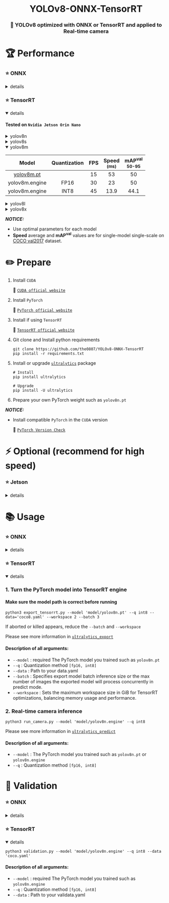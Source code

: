 <div align="center">

# YOLOv8-ONNX-TensorRT
### 👀 YOLOv8 optimized with ONNX or TensorRT and applied to Real-time camera

</div>

# 🏆 Performance

### ⭐ ONNX 
<details>
<summary>details</summary>

#### Tested on `Raspberry Pi 4B`

<details>
<summary>yolov8n</summary>
<!-- - #### yolov8n -->

|Model|Quantization|FPS|Speed<sup><br>(ms)|mAP<sup>val<br>50-95|
|:---:|:---:|:---:|:---:|:---:|
|[yolov8n.pt](https://github.com/ultralytics/assets/releases/download/v8.2.0/yolov8n.pt)||||
|yolov8n.onnx|FP16|||

</details>

<details>
<summary>yolov8s</summary>
<!-- - #### yolov8s -->

|Model|Quantization|FPS|Speed<sup><br>(ms)|mAP<sup>val<br>50-95|
|:---:|:---:|:---:|:---:|:---:|
|[yolov8s.pt](https://github.com/ultralytics/assets/releases/download/v8.2.0/yolov8s.pt)||||
|yolov8s.onnx|FP16|||

</details>

<details>
<summary>yolov8m</summary>
<!-- - #### yolov8m -->

|Model|Quantization|FPS|Speed<sup><br>(ms)|mAP<sup>val<br>50-95|
|:---:|:---:|:---:|:---:|:---:|
|[yolov8m.pt](https://github.com/ultralytics/assets/releases/download/v8.2.0/yolov8m.pt)||||
|yolov8m.onnx|FP16|||

</details>

<details>
<summary>yolov8l</summary>
<!-- - #### yolov8l -->

|Model|Quantization|FPS|Speed<sup><br>(ms)|mAP<sup>val<br>50-95|
|:---:|:---:|:---:|:---:|:---:|
|[yolov8l.pt](https://github.com/ultralytics/assets/releases/download/v8.2.0/yolov8l.pt)||||
|yolov8l.onnx|FP16|||

</details>

<details>
<summary>yolov8x</summary>
<!-- - #### yolov8x -->

|Model|Quantization|FPS|Speed<sup><br>(ms)|mAP<sup>val<br>50-95|
|:---:|:---:|:---:|:---:|:---:|
|[yolov8x.pt](https://github.com/ultralytics/assets/releases/download/v8.2.0/yolov8x.pt)||||
|yolov8x.onnx|FP16|||

</details>

</details>

### ⭐ TensorRT
<details open>
<summary>details</summary>

#### Tested on `Nvidia Jetson Orin Nano`

<details>
<summary>yolov8n</summary>
<!-- - #### yolov8n -->

|Model|Quantization|FPS|Speed<sup><br>(ms)|mAP<sup>val<br>50-95|
|:---:|:---:|:---:|:---:|:---:|
|[yolov8n.pt](https://github.com/ultralytics/assets/releases/download/v8.2.0/yolov8n.pt)||40|20|37.1
|yolov8n.engine|FP16|70|7|37.1
|yolov8n.engine|INT8|80|4.3|26.2

</details>

<details>
<summary>yolov8s</summary>
<!-- - #### yolov8s -->

|Model|Quantization|FPS|Speed<sup><br>(ms)|mAP<sup>val<br>50-95|
|:---:|:---:|:---:|:---:|:---:|
|[yolov8s.pt](https://github.com/ultralytics/assets/releases/download/v8.2.0/yolov8s.pt)||30|30|44.7
|yolov8s.engine|FP16|55|11|44.7
|yolov8s.engine|INT8|70|5.6|37.8

</details>

<details open>
<summary>yolov8m</summary>
<!-- - #### yolov8m -->

|Model|Quantization|FPS|Speed<sup><br>(ms)|mAP<sup>val<br>50-95|
|:---:|:---:|:---:|:---:|:---:|
|[yolov8m.pt](https://github.com/ultralytics/assets/releases/download/v8.2.0/yolov8m.pt)||15|53|50
|yolov8m.engine|FP16|30|23|50
|yolov8m.engine|INT8|45|13.9|44.1

</details>

<details>
<summary>yolov8l</summary>
<!-- - #### yolov8l -->

|Model|Quantization|FPS|Speed<sup><br>(ms)|mAP<sup>val<br>50-95|
|:---:|:---:|:---:|:---:|:---:|
|[yolov8l.pt](https://github.com/ultralytics/assets/releases/download/v8.2.0/yolov8l.pt)||10|90|52.7
|yolov8l.engine|FP16|25|35|52.7
|yolov8l.engine|INT8|35|22|

</details>

<details>
<summary>yolov8x</summary>
<!-- - #### yolov8x -->

|Model|Quantization|FPS|Speed<sup><br>(ms)|mAP<sup>val<br>50-95|
|:---:|:---:|:---:|:---:|:---:|
|[yolov8x.pt](https://github.com/ultralytics/assets/releases/download/v8.2.0/yolov8x.pt)||6|131|53.7
|yolov8x.engine|FP16|16|56|53.7
|yolov8x.engine|INT8|25|33|

</details>

</details>


***NOTICE:***

- Use optimal parameters for each model
- **Speed** average and **mAP<sup>val</sup>** values are for single-model single-scale on [COCO val2017](https://cocodataset.org) dataset.



# ✏️ Prepare
1. Install `CUDA`

    🚀 [`CUDA official website`](https://docs.nvidia.com/cuda/cuda-installation-guide-linux/index.html#download-the-nvidia-cuda-toolkit)

2. Install `PyTorch`

    🚀 [`PyTorch official website`](https://pytorch.org/get-started/locally/)

3. Install if using `TensorRT`

    🚀 [`TensorRT official website`](https://developer.nvidia.com/nvidia-tensorrt-8x-download)

4. Git clone and Install python requirements
     ``` shell
     git clone https://github.com/the0807/YOLOv8-ONNX-TensorRT
     pip install -r requirements.txt
     ```

5. Install or upgrade [`ultralytics`](https://github.com/ultralytics/ultralytics) package
 
     ``` shell
     # Install
     pip install ultralytics

     # Upgrade
     pip install -U ultralytics
     ```

6. Prepare your own PyTorch weight such as `yolov8n.pt`

***NOTICE:***

- Install compatible `PyTorch` in the `CUDA` version

    🚀 [`PyTorch Version Check`](https://pytorch.org/get-started/previous-versions/)


# ⚡️ Optional (recommend for high speed)

### ⭐ Jetson
<details>
<summary>details</summary>

- Enable MAX Power Mode and Jetson Clocks

     ``` shell
     # MAX Power Mode
     sudo nvpmodel -m 0
    
     # Enable Clocks (Do it again when you reboot)
     sudo jetson_clocks
     ```

- Install Jetson Stats Application

     ``` shell
     sudo apt update
     sudo pip install jetson-stats
     sudo reboot
     jtop
     ```

</details>


# 📚 Usage

### ⭐ ONNX
<details>
<summary>details</summary>

### 1. Turn the PyTorch model into ONNX

#### Make sure the model path is correct before running

 ``` shell
 python3 export_onnx.py --model 'model/yolov8n.pt' --q fp16 --data='coco8.yaml'
 ```

Please see more information in [`ultralytics_export`](https://docs.ultralytics.com/modes/export/)

#### Description of all arguments:
- `--model` : required The PyTorch model you trained such as `yolov8n.pt`
- `--q` : Quantization method `[fp16]`
- `--data` : Path to your data.yaml
- `--batch` : Specifies export model batch inference size or the max number of images the exported model will process concurrently in predict mode.


### 2. Real-time camera inference

``` shell
python3 run_camera.py --model 'model/yolov8n.onnx' --q fp16
```
Please see more information in [`ultralytics_predict`](https://docs.ultralytics.com/modes/predict/)

#### Description of all arguments:
- `--model` : The PyTorch model you trained such as `yolov8n.pt` or `yolov8n.engine`
- `--q` : Quantization method `[fp16]`

</details>


### ⭐ TensorRT
<details open>
<summary>details</summary>

### 1. Turn the PyTorch model into TensorRT engine

#### Make sure the model path is correct before running

 ``` shell
 python3 export_tensorrt.py --model 'model/yolov8n.pt' --q int8 --data='coco8.yaml' --workspace 2 --batch 3
 ```
If aborted or killed appears, reduce the `--batch` and `--workspace`

Please see more information in [`ultralytics_export`](https://docs.ultralytics.com/modes/export/)

#### Description of all arguments:
- `--model` : required The PyTorch model you trained such as `yolov8n.pt`
- `--q` : Quantization method `[fp16, int8]`
- `--data` : Path to your data.yaml
- `--batch` : Specifies export model batch inference size or the max number of images the exported model will process concurrently in predict mode.
- `--workspace` : Sets the maximum workspace size in GiB for TensorRT optimizations, balancing memory usage and performance.


### 2. Real-time camera inference

``` shell
python3 run_camera.py --model 'model/yolov8n.engine' --q int8
```
Please see more information in [`ultralytics_predict`](https://docs.ultralytics.com/modes/predict/)

#### Description of all arguments:
- `--model` : The PyTorch model you trained such as `yolov8n.pt` or `yolov8n.engine`
- `--q` : Quantization method `[fp16, int8]`

</details>


# 🧐 Validation

### ⭐ ONNX
<details>
<summary>details</summary>

 ``` shell
 python3 validation.py --model 'model/yolov8n.onnx' --q fp16 --data 'coco.yaml'
 ```

#### Description of all arguments:
- `--model` : required The PyTorch model you trained such as `yolov8n.onnx`
- `--q` : Quantization method `[fp16]`
- `--data` : Path to your validata.yaml

</details>

### ⭐ TensorRT
<details open>
<summary>details</summary>

 ``` shell
 python3 validation.py --model 'model/yolov8n.engine' --q int8 --data 'coco.yaml'
 ```

#### Description of all arguments:
- `--model` : required The PyTorch model you trained such as `yolov8n.engine`
- `--q` : Quantization method `[fp16, int8]`
- `--data` : Path to your validata.yaml

</details>
